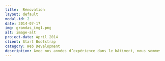 ```yaml
---
title:  Rénovation
layout: default
modal-id: 2
date: 2014-07-17
img: grandas_img1.png
alt: image-alt
project-date: April 2014
client: Start Bootstrap
category: Web Development
description: Avec nos années d’expérience dans le bâtiment, nous sommes en mesure de vous conseiller pour la rénovation de pièces dans votre logement. Nous travaillons avec différentes entreprises partenaires indépendantes, dans différents domaines de compétences (sanitaire, plâtrier, peintre, parqueteur, etc…).
---
```

